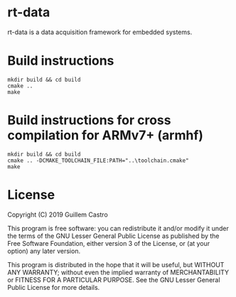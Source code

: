 # rt-data

rt-data is a data acquisition framework for embedded systems.

# Build instructions

```
mkdir build && cd build
cmake ..
make
```

# Build instructions for cross compilation for ARMv7+ (armhf)

```
mkdir build && cd build
cmake .. -DCMAKE_TOOLCHAIN_FILE:PATH="..\toolchain.cmake"
make
```

# License

Copyright (C) 2019 Guillem Castro

This program is free software: you can redistribute it and/or modify
it under the terms of the GNU Lesser General Public License as published by
the Free Software Foundation, either version 3 of the License, or
(at your option) any later version.

This program is distributed in the hope that it will be useful,
but WITHOUT ANY WARRANTY; without even the implied warranty of
MERCHANTABILITY or FITNESS FOR A PARTICULAR PURPOSE.  See the
GNU Lesser General Public License for more details.
